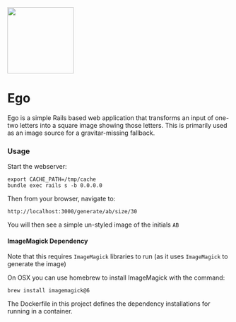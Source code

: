 <img src="http://cdn2-cloud66-com.s3.amazonaws.com/images/oss-sponsorship.png" width=150/>

# Ego

Ego is a simple Rails based web application that transforms an input of one-two letters into a square image showing those letters.
This is primarily used as an image source for a gravitar-missing fallback.

### Usage

Start the webserver:
```
export CACHE_PATH=/tmp/cache
bundle exec rails s -b 0.0.0.0
```
Then from your browser, navigate to:

`http://localhost:3000/generate/ab/size/30`

You will then see a simple un-styled image of the initials `AB`

#### ImageMagick Dependency

Note that this requires `ImageMagick` libraries to run (as it uses `ImageMagick` to generate the image)

On OSX you can use homebrew to install ImageMagick with the command:
```
brew install imagemagick@6
```  

The Dockerfile in this project defines the dependency installations for running in a container.